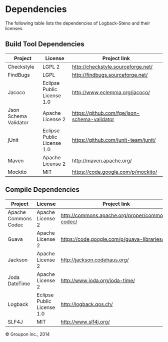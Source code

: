 Dependencies
========

The following table lists the dependencies of Logback-Steno and their licenses.

Build Tool Dependencies
------------------

Project                    | License                    | Project link
---------------------------|----------------------------|-------------
Checkstyle                 | LGPL 2                     | http://checkstyle.sourceforge.net/
FindBugs                   | LGPL                       | http://findbugs.sourceforge.net/
Jacoco                     | Eclipse Public License 1.0 | http://www.eclemma.org/jacoco/
Json Schema Validator      | Apache License 2           | https://github.com/fge/json-schema-validator
jUnit                      | Eclipse Public License 1.0 | https://github.com/junit-team/junit/
Maven                      | Apache License 2           | http://maven.apache.org/
Mockito                    | MIT                        | https://code.google.com/p/mockito/


Compile Dependencies
--------------------

Project                    | License                    | Project link
---------------------------|----------------------------|-------------
Apache Commons Codec       | Apache License 2           | http://commons.apache.org/proper/commons-codec/
Guava                      | Apache License 2           | https://code.google.com/p/guava-libraries/
Jackson                    | Apache License 2           | http://jackson.codehaus.org/
Joda DateTime              | Apache License 2           | http://www.joda.org/joda-time/
Logback                    | Eclipse Public License 1.0 | http://logback.qos.ch/
SLF4J                      | MIT                        | http://www.slf4j.org/

&copy; Groupon Inc., 2014
